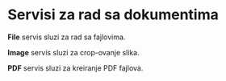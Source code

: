 # Servisi za rad sa dokumentima

**File** servis sluzi za rad sa fajlovima.

**Image** servis sluzi za crop-ovanje slika.

**PDF** servis sluzi za kreiranje PDF fajlova.